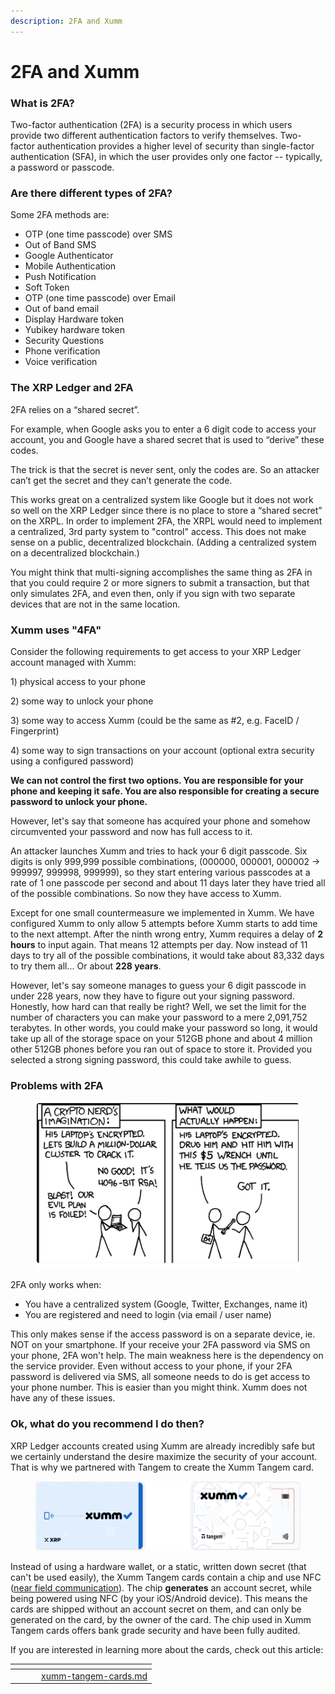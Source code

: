 ```yaml
---
description: 2FA and Xumm
---
```


# 2FA and Xumm

### **What is 2FA?**

Two-factor authentication (2FA) is a security process in which users provide two different authentication factors to verify themselves. Two-factor authentication provides a higher level of security than single-factor authentication (SFA), in which the user provides only one factor -- typically, a password or passcode.&#x20;

### **Are there different types of 2FA?**

Some 2FA methods are:

* OTP (one time passcode) over SMS
* Out of Band SMS
* Google Authenticator
* Mobile Authentication
* Push Notification
* Soft Token
* OTP (one time passcode) over Email
* Out of band email
* Display Hardware token
* Yubikey hardware token
* Security Questions
* Phone verification
* Voice verification

### **The XRP Ledger and 2FA**

2FA relies on a “shared secret”.

For example, when Google asks you to enter a 6 digit code to access your account, you and Google have a shared secret that is used to “derive” these codes.

The trick is that the secret is never sent, only the codes are. So an attacker can’t get the secret and they can’t generate the code.

This works great on a centralized system like Google but it does not work so well on the XRP Ledger since there is no place to store a “shared secret” on the XRPL. In order to implement 2FA, the XRPL would need to implement a centralized, 3rd party system to "control" access. This does not make sense on a public, decentralized blockchain. (Adding a centralized system on a decentralized blockchain.)

You might think that multi-signing accomplishes the same thing as 2FA in that you could require 2 or more signers to submit a transaction, but that only simulates 2FA, and even then, only if you sign with two separate devices that are not in the same location.

### **Xumm uses "4FA"**

Consider the following requirements to get access to your XRP Ledger account managed with Xumm:

1\) physical access to your phone

2\) some way to unlock your phone

3\) some way to access Xumm (could be the same as #2, e.g. FaceID / Fingerprint)

4\) some way to sign transactions on your account (optional extra security using a configured password)

**We can not control the first two options. You are responsible for your phone and keeping it safe. You are also responsible for creating a secure password to unlock your phone.**

However, let's say that someone has acquired your phone and somehow circumvented your password and now has full access to it.

An attacker launches Xumm and tries to hack your 6 digit passcode. Six digits is only 999,999 possible combinations, (000000, 000001, 000002 -> 999997, 999998, 999999), so they start entering various passcodes at a rate of 1 one passcode per second and about 11 days later they have tried all of the possible combinations. So now they have access to Xumm.

Except for one small countermeasure we implemented in Xumm. We have configured Xumm to only allow 5 attempts before Xumm starts to add time to the next attempt. After the ninth wrong entry, Xumm requires a delay of **2 hours** to input again. That means 12 attempts per day. Now instead of 11 days to try all of the possible combinations, it would take about 83,332 days to try them all... Or about **228 years**.

However, let's say someone manages to guess your 6 digit passcode in under 228 years, now they have to figure out your signing password. Honestly, how hard can that really be right? Well, we set the limit for the number of characters you can make your password to a mere 2,091,752 terabytes.  In other words, you could make your password so long, it would take up all of the storage space on your 512GB phone and about 4 million other 512GB phones before you ran out of space to store it. Provided you selected a strong signing password, this could take awhile to guess.

&#x20;

### **Problems with 2FA**

<figure><img src="../../.gitbook/assets/Rubber hose.png" alt=""><figcaption></figcaption></figure>

&#x20;

2FA only works when:

* You have a centralized system (Google, Twitter, Exchanges, name it)
* You are registered and need to login (via email / user name)

This only makes sense if the access password is on a separate device, ie. NOT on your smartphone. If your receive your 2FA password via SMS on your phone, 2FA won't help. The main weakness here is the dependency on the service provider. Even without access to your phone, if your 2FA password is delivered via SMS, all someone needs to do is get access to your phone number. This is easier than you might think. Xumm does not have any of these issues.

&#x20;

### **Ok, what do you recommend I do then?**

XRP Ledger accounts created using Xumm are already incredibly safe but we certainly understand the desire maximize the security of your account. That is why we partnered with Tangem to create the Xumm Tangem card.

<figure><img src="../../.gitbook/assets/Xumm Tangem card -3.png" alt=""><figcaption></figcaption></figure>

Instead of using a hardware wallet, or a static, written down secret (that can't be used easily), the Xumm Tangem cards contain a chip and use NFC ([near field communication](https://nl.wikipedia.org/wiki/Near-field\_communication)). The chip **generates** an account secret, while being powered using NFC (by your iOS/Android device). This means the cards are shipped without an account secret on them, and can only be generated on the card, by the owner of the card. The chip used in Xumm Tangem cards offers bank grade security and have been fully audited.

If you are interested in learning more about the cards, check out this article:

<table data-view="cards"><thead><tr><th></th><th></th><th></th><th data-hidden data-card-target data-type="content-ref"></th></tr></thead><tbody><tr><td></td><td></td><td></td><td><a href="../../xumm-tangem-cards/xumm-tangem-cards.md">xumm-tangem-cards.md</a></td></tr></tbody></table>
